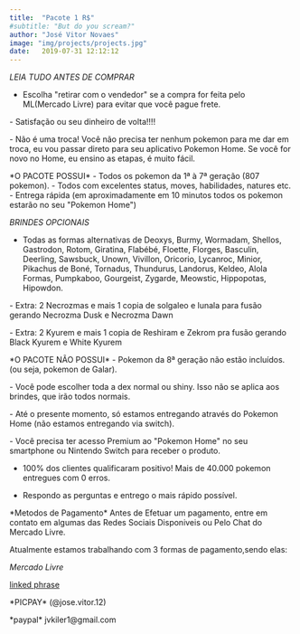 ```yaml
---
title:  "Pacote 1 R$"
#subtitle: "But do you scream?"
author: "José Vitor Novaes"
image: "img/projects/projects.jpg"
date:   2019-07-31 12:12:12
---
```

*LEIA TUDO ANTES DE COMPRAR*
- Escolha "retirar com o vendedor" se a compra for feita pelo ML(Mercado Livre) para evitar que você pague frete.
</p>
- Satisfação ou seu dinheiro de volta!!!!
</p>
- Não é uma troca! Você não precisa ter nenhum pokemon para me dar em troca, eu vou passar direto para seu aplicativo Pokemon Home. Se você for novo no Home, eu ensino as etapas, é muito fácil.
</p>
*O PACOTE POSSUI*
- Todos os pokemon da 1ª à 7ª geração (807 pokemon).
- Todos com excelentes status, moves, habilidades, natures etc.
- Entrega rápida (em aproximadamente em 10 minutos todos os pokemon estarão no seu "Pokemon Home")

*BRINDES OPCIONAIS*
- Todas as formas alternativas de Deoxys, Burmy, Wormadam, Shellos, Gastrodon, Rotom, Giratina, Flabébé, Floette, Florges, Basculin, Deerling, Sawsbuck, Unown, Vivillon, Oricorio, Lycanroc, Minior, Pikachus de Boné, Tornadus, Thundurus, Landorus, Keldeo, Alola Formas, Pumpkaboo, Gourgeist, Zygarde, Meowstic, Hippopotas, Hipowdon.
</p>
- Extra: 2 Necrozmas e mais 1 copia de solgaleo e lunala para fusão gerando Necrozma Dusk e Necrozma Dawn
</p>
- Extra: 2 Kyurem e mais 1 copia de Reshiram e Zekrom pra fusão gerando Black Kyurem e White Kyurem

</p>
*O PACOTE NÃO POSSUI*
- Pokemon da 8ª geração não estão incluídos. (ou seja, pokemon de Galar).

</p>
- Você pode escolher toda a dex normal ou shiny. Isso não se aplica aos brindes, que irão todos normais.
</p>
- Até o presente momento, só estamos entregando através do Pokemon Home (não estamos entregando via switch).
</p>
- Você precisa ter acesso Premium ao "Pokemon Home" no seu smartphone ou Nintendo Switch para receber o produto.
</p>

- 100% dos clientes qualificaram positivo! Mais de 40.000 pokemon entregues com 0 erros.
</p>

- Respondo as perguntas e entrego o mais rápido possível.
</p>
*Metodos de Pagamento*
Antes de Efetuar um pagamento, entre em contato em algumas das Redes Sociais Disponiveis ou Pelo Chat do Mercado Livre. 
</p>
Atualmente estamos trabalhando com 3 formas de pagamento,sendo elas:

*Mercado Livre*

[linked phrase](https://produto.mercadolivre.com.br/MLB-1442311759-pokemon-home-941-pokemon-switch-dex-807100-brindes-_JM?quantity=1)
</p>
*PICPAY*
(@jose.vitor.12)
</p>
*paypal*
jvkiler1@gmail.com


